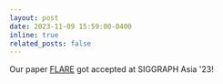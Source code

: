 ```yaml
---
layout: post
date: 2023-11-09 15:59:00-0400
inline: true
related_posts: false
---
```


Our paper [FLARE](https://flare.is.tue.mpg.de/) got accepted at SIGGRAPH Asia '23!
